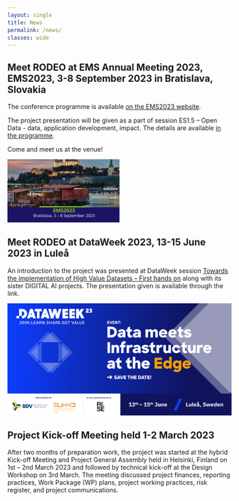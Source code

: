 ```yaml
---
layout: single
title: News
permalink: /news/
classes: wide
---
```


## Meet RODEO at EMS Annual Meeting 2023, EMS2023, 3-8 September 2023 in Bratislava, Slovakia

The conference programme is available [on the EMS2023 website](https://meetingorganizer.copernicus.org/EMS2023/sessionprogramme).

The project presentation will be given as a part of session ES1.5 – Open Data - data, application development, impact. The details are available [in the programme](https://meetingorganizer.copernicus.org/EMS2023/session/47568#Orals).

Come and meet us at the venue!

<img src="/assets/images/EMS-2023-advertisement.jpg" width="50%" height="50%"> 

## Meet RODEO at DataWeek 2023, 13-15 June 2023 in Luleå

An introduction to the project was presented at DataWeek session [Towards the implementation of High Value Datasets – First hands on](https://data-week.eu/session/towards-the-implementation-of-high-value-datasets-first-hands-on/) along with its sister DIGITAL AI projects. The presentation given is available through the link.

![DataWeek!](/assets/images/DataWeek2023_small.png "DataWeek")

## Project Kick-off Meeting held 1-2 March 2023

After two months of preparation work, the project was started at the hybrid Kick-off Meeting and Project General Assembly held in Helsinki, Finland on 1st – 2nd March 2023 and
followed by technical kick-off at the Design Workshop on 3rd March. The meeting discussed project finances, reporting practices, Work Package (WP) plans, project
working practices, risk register, and project communications.




